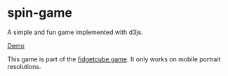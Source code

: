 # spin-game
A simple and fun game implemented with d3js.

[Demo](https://codepen.io/thorn117/pen/MdLNdN)


This game is part of the [fidgetcube game](http://fidgetcube.paperwave.xyz/). It only works on mobile portrait resolutions.

